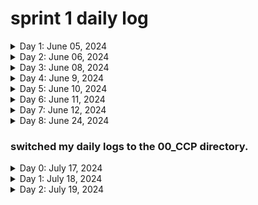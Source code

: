 # sprint 1 daily log

<details>
  <summary>Day 1: June 05, 2024</summary>

#### Today's Progress

* Finished tryhackme Linux fundamentals 1
  
#### Link to work

*

#### New thing(s) learned

  1. shell operators ( &, &&, >, >> )
  2. search commands ( find, grep )
  3. navigating file system commands
  
#### Thoughts

* That which at first seems difficult by constant repetition grows easy.

#### resources

* [tryhackme Linux fundamentals part 1](https://tryhackme.com/r/room/linuxfundamentalspart1)

</details>

<details>
  <summary>Day 2: June 06, 2024</summary>

#### Today's Progress

* Finished tryhackme Linux fundamentals 2
  
#### Link to work

*

#### New thing(s) learned

  1
  
#### Thoughts

* That which at first seems difficult by constant repetition grows easy.

#### resources

* (<https://tryhackme.com/r/room/linuxfundamentalspart2>)

</details>

<details>
  <summary>Day 3: June 08, 2024</summary>

#### Today's Progress

* Finished Getting started with networking in aws educate
* Received a badge on this
  
#### Link to work

*

#### New thing(s) learned

  1. Intro to networking
     * network basics
     * OSI models
     * IP addresses
     * VPCs
  3. Intro to Amazon VPC
     * Key concepts
     * Architecture
     * use cases
     * VPC Pricing
  5. Using Amazon VPC
     * Subnets
     * Route tables
     * Network gateways
     * Firewalls
  7. Managing your network
     *Using additional VPC features
     * AWS VPN
     * AWS Direct Connect
     * Other AWS networking services
  
#### Thoughts

* That which at first seems difficult by constant repetition grows easy.

#### resources

* [access the aws educate module](https://emergingtalent.contentcontroller.com/ScormEngineInterface/dispatch/lti/ltiDispatch.html?studentId=419d79b1-d8dc-4116-ad30-4e544f34b7b8&studentName&redirectOnExitUrl=https%3A%2F%2Fawseducate.instructure.com%2Fcourses%2F911%2Fmodules&config=%7B%22dispatchVersion%22%3A%221%22%2C%22contentUrl%22%3A%22https%3A%2F%2Femergingtalent.contentcontroller.com%2Fapi%2Flaunch%2Fbundle%2Fcontent%2F32429%2Fb95zCKRnwBkVeQ_mSZoS-qTVikxd%3Fltirolesecret%3D%26learnerid%3DLEARNER_ID%26fname%3DLEARNER_FNAME%26lname%3DLEARNER_LNAME%26pipeurl%3DPIPE_URL%26redirecturl%3DREDIRECT_URL_REGISTRATION_ARGUMENT%22%2C%22dispatchRoot%22%3A%22https%3A%2F%2Femergingtalent.contentcontroller.com%2FScormEngineInterface%2Fdispatch%2F%22%2C%22preLaunchConfigurationUrl%22%3A%22https%3A%2F%2Femergingtalent.contentcontroller.com%2Fapi%2Flaunch%2Fconfig%2Fbundle%2Fcontent%2F32429%2Fb95zCKRnwBkVeQ_mSZoS-qTVikxd%22%7D&ltiOutcomeUrl=https%3A%2F%2Femergingtalent.contentcontroller.com%2FScormEngineInterface%2Fdispatch%2FDispatchRequest.jsp%3FmethodName%3DAssignmentandGradeServices%26tenant%3D336d964b-be51-4a9a-9d42-50ac942f034e%26ltiOutcomeInfo%3Dd622c027-bd6c-4101-b3c7-7bce42e37e00%26score%3D_SCORE_%26ltiState%3D_STATE_)

</details>

<details>
  <summary>Day 4: June 9, 2024</summary>

#### Today's Progress

* Finished getting started with Cloud 101 on aws educate
* Received a badge on this
  
#### Link to work

*

#### New thing(s) learned

  1. Intro to cloud computing
  2. Intro to AWS
  3. AWS Core Services
     *  core services demos
     *  intro to Amazon s3 demo
     *  intro to Amazon ec2 demo
     *  Intro Amazon VPC demo
     *  intro to Amazon RDS demo
     *  intro to Amazon IAM demo
     *  intro to Amazon Lambda demo
     *  intro to Amazon Cloud Watch demo
  4. Cloud careers
  
#### Thoughts

* That which at first seems difficult by constant repetition grows easy.

#### resources

* 
</details>

<details>
  <summary>Day 5: June 10, 2024</summary>

#### Today's Progress

* started getting started with security on aws educate
  
#### Link to work

*

#### New thing(s) learned

  1. Intro to Security
     * Authentication
     * Authorization
     * Layers of security (perimeter, environmental, infrastructure, data)
     * IT security
     * AWS IAM 
  
#### Thoughts

* That which at first seems difficult by constant repetition grows easy.

#### resources

* 
</details>

<details>
  <summary>Day 6: June 11, 2024</summary>

#### Today's Progress

*
  
#### Link to work

*

#### New thing(s) learned

  1. Intro to AWS IAM
  2. 
     
  
#### Thoughts

* That which at first seems difficult by constant repetition grows easy.

#### resources

* 
</details>

<details>
  <summary>Day 7: June 12, 2024</summary>

#### Today's Progress

*
  
#### Link to work

*

#### New thing(s) learned

  1. Created an AWS KMS encryption key
  2. Installed the AWS Encryption CLI
  3. Encrypted plaintext
  4. Decrypted ciphertext
     
     
  
#### Thoughts

* That which at first seems difficult by constant repetition grows easy.

#### resources

* 
</details>

<details>
  <summary>Day 8: June 24, 2024</summary>

#### Today's Progress

* finished python fro beginners on youtube by codewithmosh
  
#### Link to work

*

#### New thing(s) learned

  1. variables
  2. receiving user input
  3. type conversion
  4. strings: methods(replace, find, upper)
  5. arithmetic operators(/, //, %, **, *, +, -, )
  6. operator precedence
  7. comparison operators(=, ==, >, <, =>, <=)
  8. logical operators(or, and, not)
  9. if statements
  10. while loops
  11. Lists
  12. list methods(append, insert, remove, clear, in, len)
  13. for loop
  14. range()function
  15. tuples
     
#### Thoughts

* That which at first seems difficult by constant repetition grows easy.

#### resources

* 
</details>

### switched my daily logs to the 00_CCP directory.

<details>
  <summary>Day 0: July 17, 2024</summary>

#### Today's Progress

* completed 0-4 / 30 Days
* Deployed Jenkins on AWS
* [using this AWS Zero to Hero](https://www.youtube.com/watch?v=Dc0t4LDOySY&list=PLdpzxOOAlwvLNOxX0RfndiYSt1Le9azze&index=4)
  
#### Link to work:

<!-- * ![Deployed Jenkins to AWS EC2](./images/jenkinsDeployed.png) -->
 Jenkins Deployed
 <img src="./images/jenkinsDeployed.png" alt="Project Logo" width="500"/>


#### New thing(s) learned

1. what is cloud?
2. public vs private cloud
3. Why is the public cloud so popular?
4. how is AWS better than Others?
5. are people going back from cloud-cloud repatriation
6. AWS creates an account
7. IAM Deep Dive(users, policies, groups, roles)
8. EC2 Deep Dive ; types(general purpose, compute optimized, memory, storage, accelerated)
9. Deploying Jenkins on AWS EC2
10. VPC(subnets, IGW, NACLS, Load balancer, NAT, route table)

  
#### Thoughts


#### resources

</details>

<details>
  <summary>Day 1: July 18, 2024</summary>

  #### Today's Progress

* [using this AWS Zero to Hero](https://www.youtube.com/watch?v=Dc0t4LDOySY&list=PLdpzxOOAlwvLNOxX0RfndiYSt1Le9azze&index=4)
* completed 5-8 / 30days
* Did a practical on NACL and SG
* completed interview questions on AWS learned so far
* Did the AWS Project Used In Production covering:
  * EC2
  * VPC
  * Security Groups
  * NACL
  * NAT Gateway
  * Internet Gateway
  * Route Table
  * Load Balancer
  * subnet
  * Elastic IP
  * Cloud
  
#### Link to work


#### New thing(s) learned

* using ssh to ec2, opened a python http server on port 8000 using ``python3 -m http.server 8000``
* VPC(components)
* SG and NACL
  * SG - instance level - denies all inbound rules by default
  * NACL - subnet level - enables you to either allow or deny
  * security is a shared responsibility

* Route53
  * Domain name registration
  * update DNS records using hosted zones
  * Domain name system
  * provides a health check
  
#### Thoughts


#### resources

</details>

<details>
  <summary>Day 2: July 19, 2024</summary>

#### Today's Progress

* [using this aws zero to hero](https://www.youtube.com/playlist?list=PLdpzxOOAlwvLNOxX0RfndiYSt1Le9azze)
* completed 9 & 10 / 30days
  
#### Link to work:



#### New thing(s) learned

1. AWS S3 - scalable, cost effective, adaptability, performance,reliability
   * practical hosting website on s3
   * policies for bucket and objects practical

2. AWS CLI deep dive

* aws cli - python utility/program

  * acts as middle man btw user and aws API that converts commands to make an api call to aws

* Cloud automation - IaC
  * terraform
  * cloud formation
  * Cloud dvpt kit (CDK)

#### Thoughts


#### resources

</details>

